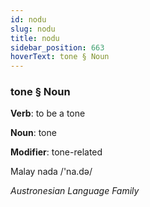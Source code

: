 ```yaml
---
id: nodu
slug: nodu
title: nodu
sidebar_position: 663
hoverText: tone § Noun
---
```


### tone § Noun

**Verb**: to be a tone

**Noun**: tone

**Modifier**: tone-related

Malay nada /'na.də/

*Austronesian Language Family*
